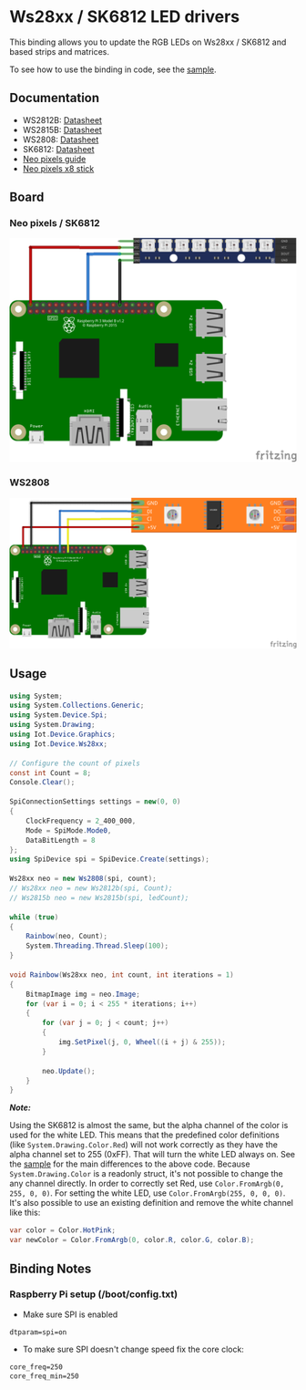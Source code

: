 ﻿# Ws28xx / SK6812 LED drivers

This binding allows you to update the RGB LEDs on Ws28xx / SK6812 and based strips and matrices.

To see how to use the binding in code, see the [sample](samples/LEDStripSample/Program.cs).

## Documentation

* WS2812B: [Datasheet](https://cdn-shop.adafruit.com/datasheets/WS2812B.pdf)
* WS2815B: [Datasheet](http://www.world-semi.com/DownLoadFile/138)
* WS2808: [Datasheet](https://datasheetspdf.com/pdf-file/806051/Worldsemi/WS2801/1)
* SK6812: [Datasheet](https://cdn-shop.adafruit.com/product-files/2757/p2757_SK6812RGBW_REV01.pdf)
* [Neo pixels guide](https://learn.adafruit.com/adafruit-neopixel-uberguide)
* [Neo pixels x8 stick](https://www.adafruit.com/product/1426)

## Board

### Neo pixels / SK6812

![Raspberry Pi Breadboard diagram](rpi-neo-pixels_bb.png)

### WS2808

![WS2808 diagram](WS2808.png)

## Usage

```csharp
using System;
using System.Collections.Generic;
using System.Device.Spi;
using System.Drawing;
using Iot.Device.Graphics;
using Iot.Device.Ws28xx;

// Configure the count of pixels
const int Count = 8;
Console.Clear();

SpiConnectionSettings settings = new(0, 0)
{
    ClockFrequency = 2_400_000,
    Mode = SpiMode.Mode0,
    DataBitLength = 8
};
using SpiDevice spi = SpiDevice.Create(settings);

Ws28xx neo = new Ws2808(spi, count);
// Ws28xx neo = new Ws2812b(spi, Count);
// Ws2815b neo = new Ws2815b(spi, ledCount);

while (true)
{
    Rainbow(neo, Count);
    System.Threading.Thread.Sleep(100);
}

void Rainbow(Ws28xx neo, int count, int iterations = 1)
{
    BitmapImage img = neo.Image;
    for (var i = 0; i < 255 * iterations; i++)
    {
        for (var j = 0; j < count; j++)
        {
            img.SetPixel(j, 0, Wheel((i + j) & 255));
        }

        neo.Update();
    }
}
```

***Note:***

Using the SK6812 is almost the same, but the alpha channel of the color is used for the white LED. This means that the predefined color definitions (like ```System.Drawing.Color.Red```) will not work correctly as they have the alpha channel set to 255 (0xFF). That will turn the white LED always on. See the [sample](samples/SK6812_Samples/Programs.cs) for the main differences to the above code.
Because ```System.Drawing.Color``` is a readonly struct, it's not possible to change the any channel directly. In order to correctly set Red, use ```Color.FromArgb(0, 255, 0, 0)```. For setting the white LED, use ```Color.FromArgb(255, 0, 0, 0)```. It's also possible to use an existing definition and remove the white channel like this:

```csharp
var color = Color.HotPink;
var newColor = Color.FromArgb(0, color.R, color.G, color.B);
```

## Binding Notes

### Raspberry Pi setup (/boot/config.txt)

* Make sure SPI is enabled

```text
dtparam=spi=on
```

* To make sure SPI doesn't change speed fix the core clock:

```text
core_freq=250
core_freq_min=250
```
